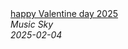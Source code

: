 <!--2025-02-04 04:30:49-->
<div class="yb">
  <a class="nodecor" href="/index.html?rok/happy_valentine_day_2025">
    <img class="preview" data-videoid="dWAG3oKvu9A" src="https://i1.ytimg.com/vi/dWAG3oKvu9A/hqdefault.jpg" align="middle" alt="">
  </a>
  <div class="inlbl text">
    <a class="nodecor" href="/index.html?rok/happy_valentine_day_2025">happy Valentine day 2025</a><br>
    <i class="smaller2">Music Sky</i><br>
    <i class="smaller3">2025-02-04</i>
  </div>
</div>
